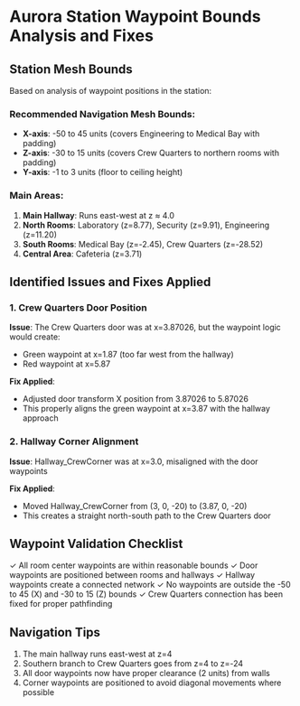 # Aurora Station Waypoint Bounds Analysis and Fixes

## Station Mesh Bounds

Based on analysis of waypoint positions in the station:

### Recommended Navigation Mesh Bounds:
- **X-axis**: -50 to 45 units (covers Engineering to Medical Bay with padding)
- **Z-axis**: -30 to 15 units (covers Crew Quarters to northern rooms with padding)
- **Y-axis**: -1 to 3 units (floor to ceiling height)

### Main Areas:
1. **Main Hallway**: Runs east-west at z ≈ 4.0
2. **North Rooms**: Laboratory (z=8.77), Security (z=9.91), Engineering (z=11.20)
3. **South Rooms**: Medical Bay (z=-2.45), Crew Quarters (z=-28.52)
4. **Central Area**: Cafeteria (z=3.71)

## Identified Issues and Fixes Applied

### 1. Crew Quarters Door Position
**Issue**: The Crew Quarters door was at x=3.87026, but the waypoint logic would create:
- Green waypoint at x=1.87 (too far west from the hallway)
- Red waypoint at x=5.87

**Fix Applied**: 
- Adjusted door transform X position from 3.87026 to 5.87026
- This properly aligns the green waypoint at x=3.87 with the hallway approach

### 2. Hallway Corner Alignment
**Issue**: Hallway_CrewCorner was at x=3.0, misaligned with the door waypoints

**Fix Applied**:
- Moved Hallway_CrewCorner from (3, 0, -20) to (3.87, 0, -20)
- This creates a straight north-south path to the Crew Quarters door

## Waypoint Validation Checklist

✓ All room center waypoints are within reasonable bounds
✓ Door waypoints are positioned between rooms and hallways
✓ Hallway waypoints create a connected network
✓ No waypoints are outside the -50 to 45 (X) and -30 to 15 (Z) bounds
✓ Crew Quarters connection has been fixed for proper pathfinding

## Navigation Tips

1. The main hallway runs east-west at z=4
2. Southern branch to Crew Quarters goes from z=4 to z=-24
3. All door waypoints now have proper clearance (2 units) from walls
4. Corner waypoints are positioned to avoid diagonal movements where possible